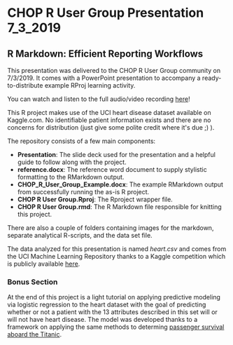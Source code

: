 # CHOP R User Group Presentation 7_3_2019

## R Markdown: Efficient Reporting Workflows

This presentation was delivered to the CHOP R User Group community on 7/3/2019. It comes with a PowerPoint presentation to accompany a ready-to-distribute example RProj learning activity. 

You can watch and listen to the full audio/video recording [here](https://drive.google.com/file/d/1ZTRIR5qBgnA4Phjf6gvVUbyl61_ISgtV/view?usp=sharing)!

This R project makes use of the UCI heart disease dataset available on Kaggle.com. No identifiable patient information exists and there are no concerns for distribution (just give some polite credit where it's due ;) ).

The repository consists of a few main components:

- **Presentation**: The slide deck used for the presentation and a helpful guide to follow along with the project.
- **reference.docx**: The reference word document to supply stylistic formatting to the RMarkdown output.
- **CHOP_R_User_Group_Example.docx**: The example RMarkdown output from successfully running the as-is R project.
- **CHOP R User Group.Rproj**: The Rproject wrapper file.
- **CHOP R User Group.rmd**: The R Markdown file responsible for knitting this project.

There are also a couple of folders containing images for the markdown, separate analytical R-scripts, and the data set file. 

The data analyzed for this presentation is named *heart.csv* and comes from the UCI Machine Learning Repository thanks to a Kaggle competition which is publicly available [here](https://www.kaggle.com/ronitf/heart-disease-uci).

### Bonus Section

At the end of this project is a light tutorial on applying predictive modeling via logistic regression to the heart dataset with the goal of predicting whether or not a patient with the 13 attributes described in this set will or will not have heart disease. The model was developed thanks to a framework on applying the same methods to determing [passenger survival aboard the Titanic](https://www.r-bloggers.com/how-to-perform-a-logistic-regression-in-r/).
